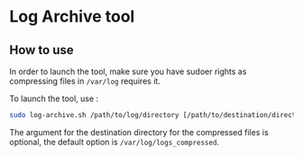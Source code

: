 # Log Archive tool


## How to use
In order to launch the tool, make sure you have sudoer rights as compressing files in <code>/var/log</code> requires it.


To launch the tool, use :

```bash
sudo log-archive.sh /path/to/log/directory [/path/to/destination/directory (optional)]
```

The argument for the destination directory for the compressed files is optional, the default option is <code>/var/log/logs_compressed</code>.
